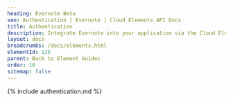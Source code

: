 ```yaml
---
heading: Evernote Beta
seo: Authentication | Evernote | Cloud Elements API Docs
title: Authentication
description: Integrate Evernote into your application via the Cloud Elements APIs.
layout: docs
breadcrumbs: /docs/elements.html
elementId: 125
parent: Back to Element Guides
order: 10
sitemap: false
---
```


{% include authentication.md %}
